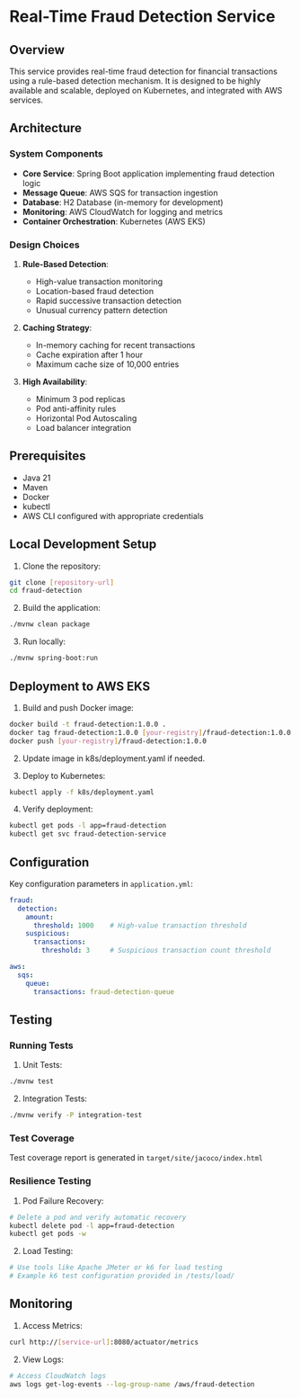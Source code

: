 # Real-Time Fraud Detection Service

## Overview
This service provides real-time fraud detection for financial transactions using a rule-based detection mechanism. It is designed to be highly available and scalable, deployed on Kubernetes, and integrated with AWS services.

## Architecture

### System Components
- **Core Service**: Spring Boot application implementing fraud detection logic
- **Message Queue**: AWS SQS for transaction ingestion
- **Database**: H2 Database (in-memory for development)
- **Monitoring**: AWS CloudWatch for logging and metrics
- **Container Orchestration**: Kubernetes (AWS EKS)

### Design Choices
1. **Rule-Based Detection**:
   - High-value transaction monitoring
   - Location-based fraud detection
   - Rapid successive transaction detection
   - Unusual currency pattern detection

2. **Caching Strategy**:
   - In-memory caching for recent transactions
   - Cache expiration after 1 hour
   - Maximum cache size of 10,000 entries

3. **High Availability**:
   - Minimum 3 pod replicas
   - Pod anti-affinity rules
   - Horizontal Pod Autoscaling
   - Load balancer integration

## Prerequisites
- Java 21
- Maven
- Docker
- kubectl
- AWS CLI configured with appropriate credentials

## Local Development Setup

1. Clone the repository:
```bash
git clone [repository-url]
cd fraud-detection
```

2. Build the application:
```bash
./mvnw clean package
```

3. Run locally:
```bash
./mvnw spring-boot:run
```

## Deployment to AWS EKS

1. Build and push Docker image:
```bash
docker build -t fraud-detection:1.0.0 .
docker tag fraud-detection:1.0.0 [your-registry]/fraud-detection:1.0.0
docker push [your-registry]/fraud-detection:1.0.0
```

2. Update image in k8s/deployment.yaml if needed.

3. Deploy to Kubernetes:
```bash
kubectl apply -f k8s/deployment.yaml
```

4. Verify deployment:
```bash
kubectl get pods -l app=fraud-detection
kubectl get svc fraud-detection-service
```

## Configuration

Key configuration parameters in `application.yml`:

```yaml
fraud:
  detection:
    amount:
      threshold: 1000    # High-value transaction threshold
    suspicious:
      transactions:
        threshold: 3     # Suspicious transaction count threshold

aws:
  sqs:
    queue:
      transactions: fraud-detection-queue
```

## Testing

### Running Tests

1. Unit Tests:
```bash
./mvnw test
```

2. Integration Tests:
```bash
./mvnw verify -P integration-test
```

### Test Coverage
Test coverage report is generated in `target/site/jacoco/index.html`

### Resilience Testing

1. Pod Failure Recovery:
```bash
# Delete a pod and verify automatic recovery
kubectl delete pod -l app=fraud-detection
kubectl get pods -w
```

2. Load Testing:
```bash
# Use tools like Apache JMeter or k6 for load testing
# Example k6 test configuration provided in /tests/load/
```

## Monitoring

1. Access Metrics:
```bash
curl http://[service-url]:8080/actuator/metrics
```

2. View Logs:
```bash
# Access CloudWatch logs
aws logs get-log-events --log-group-name /aws/fraud-detection
```